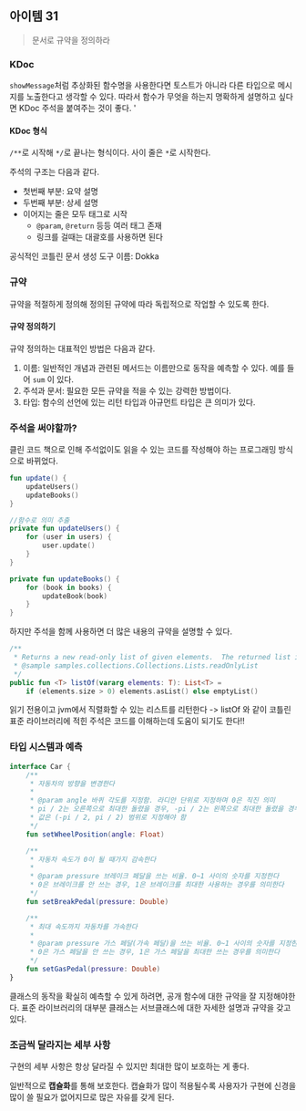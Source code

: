## 아이템 31
> 문서로 규약을 정의하라

### KDoc
`showMessage`처럼 추상화된 함수명을 사용한다면 토스트가 아니라 다른 타입으로 메시지를 노출한다고 생각할 수 있다. 따라서 함수가 무엇을 하는지 명확하게 설명하고 싶다면 KDoc 주석을 붙여주는 것이 좋다. '

#### KDoc 형식
`/**`로 시작해 `*/`로 끝나는 형식이다. 사이 줄은 `*`로 시작한다.

주석의 구조는 다음과 같다.
* 첫번째 부분: 요약 설명
* 두번째 부분: 상세 설명
* 이어지는 줄은 모두 태그로 시작
    * `@param`, `@return` 등등 여러 태그 존재
    * 링크를 걸때는 대괄호를 사용하면 된다

공식적인 코틀린 문서 생성 도구 이름: Dokka

### 규약
규약을 적절하게 정의해 정의된 규약에 따라 독립적으로 작업할 수 있도록 한다.

#### 규약 정의하기
규약 정의하는 대표적인 방법은 다음과 같다.
1. 이름: 일반적인 개념과 관련된 메서드는 이름만으로 동작을 예측할 수 있다.
   예를 들어 `sum` 이 있다.
2. 주석과 문서: 필요한 모든 규약을 적을 수 있는 강력한 방법이다.
3. 타입: 함수의 선언에 있는 리턴 타입과 아규먼트 타입은 큰 의미가 있다.

### 주석을 써야할까?
클린 코드 책으로 인해 주석없이도 읽을 수 있는 코드를 작성해야 하는 프로그래밍 방식으로 바뀌었다.

```kotlin
fun update() {
    updateUsers()
    updateBooks()
}

//함수로 의미 추출 
private fun updateUsers() {
    for (user in users) {
        user.update()
    }
}

private fun updateBooks() {
    for (book in books) {
        updateBook(book)
    }
}
```

하지만 주석을 함께 사용하면 더 많은 내용의 규약을 설명할 수 있다.

```kotlin
/**
 * Returns a new read-only list of given elements.  The returned list is serializable (JVM).
 * @sample samples.collections.Collections.Lists.readOnlyList
 */
public fun <T> listOf(vararg elements: T): List<T> =
    if (elements.size > 0) elements.asList() else emptyList()
```
읽기 전용이고 jvm에서 직렬화할 수 있는 리스트를 리턴한다
-> listOf 와 같이 코틀린 표준 라이브러리에 적힌 주석은 코드를 이해하는데 도움이 되기도 한다!!

### 타입 시스템과 예측
```kotlin
interface Car {
    /**
     * 자동차의 방향을 변경한다
     * 
     * @param angle 바퀴 각도를 지정함. 라디안 단위로 지정하며 0은 직진 의미
     * pi / 2는 오른쪽으로 최대한 돌렸을 경우, -pi / 2는 왼쪽으로 최대한 돌렸을 경우를 의미
     * 값은 (-pi / 2, pi / 2) 범위로 지정해야 함
     */
    fun setWheelPosition(angle: Float)

    /**
     * 자동차 속도가 0이 될 때가지 감속한다
     * 
     * @param pressure 브레이크 페달을 쓰는 비율. 0~1 사이의 숫자를 지정한다
     * 0은 브레이크를 안 쓰는 경우, 1은 브레이크를 최대한 사용하는 경우를 의미한다
     */
    fun setBreakPedal(pressure: Double)

    /**
     * 최대 속도까지 자동차를 가속한다
     * 
     * @param pressure 가스 페달(가속 페달)을 쓰는 비율. 0~1 사이의 숫자를 지정한다
     * 0은 가스 페달을 안 쓰는 경우, 1은 가스 페달을 최대한 쓰는 경우를 의미한다
     */
    fun setGasPedal(pressure: Double)
}
```
클래스의 동작을 확실히 예측할 수 있게 하려면, 공개 함수에 대한 규약을 잘 지정해야한다.
표준 라이브러리의 대부분 클래스는 서브클래스에 대한 자세한 설명과 규약을 갖고 있다.

### 조금씩 달라지는 세부 사항
구현의 세부 사항은 항상 달라질 수 있지만 최대한 많이 보호하는 게 좋다.

일반적으로 **캡슐화**를 통해 보호한다. 캡슐화가 많이 적용될수록 사용자가 구현에 신경을 많이 쓸 필요가 없어지므로 많은 자유를 갖게 된다.